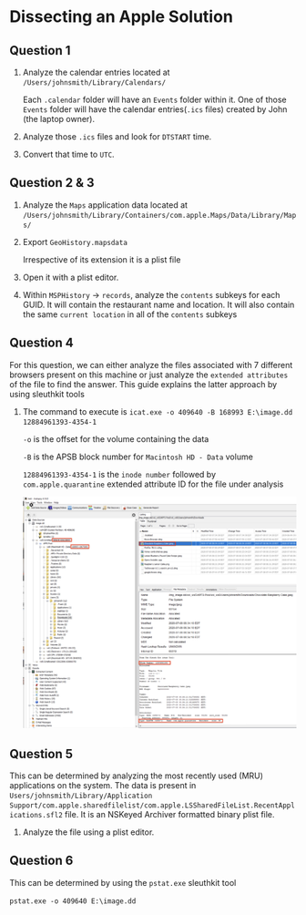 
# Dissecting an Apple Solution


## Question 1

1. Analyze the calendar entries located at `/Users/johnsmith/Library/Calendars/`

   Each `.calendar` folder will have an `Events` folder within it. One of those `Events` folder will have the calendar entries(`.ics` files) created by John (the laptop owner). 

2. Analyze those `.ics` files and look for `DTSTART` time. 

3. Convert that time to `UTC`.

## Question 2  & 3

1. Analyze the `Maps` application data located at `/Users/johnsmith/Library/Containers/com.apple.Maps/Data/Library/Maps/`

2. Export `GeoHistory.mapsdata` 

   Irrespective of its extension it is a plist file

3. Open it with a plist editor. 

4. Within `MSPHistory`  -> `records`, analyze the `contents` subkeys for each GUID. It will contain the restaurant name and location. It will also contain the same `current location` in all of the `contents` subkeys

## Question 4

For this question, we can either analyze the files associated with 7 different browsers present on this machine or just analyze the `extended attributes` of the file to find the answer. This guide explains the latter approach by using sleuthkit tools

1. The command to execute is `icat.exe -o 409640 -B 168993 E:\image.dd 12884961393-4354-1`

   `-o` is the offset for the volume containing the data

   `-B` is the APSB block number for `Macintosh HD - Data` volume

   `12884961393-4354-1` is the `inode number` followed by `com.apple.quarantine` extended attribute ID for the file under analysis

   <img src="img/image1.png">

## Question 5

This can be determined by analyzing the most recently used (MRU) applications on the system. The data is present in `Users/johnsmith/Library/Application Support/com.apple.sharedfilelist/com.apple.LSSharedFileList.RecentApplications.sfl2` file. It is an NSKeyed Archiver formatted binary plist file. 

1. Analyze the file using a plist editor.

   

## Question 6

This can be determined by using the `pstat.exe` sleuthkit tool

`pstat.exe -o 409640 E:\image.dd`

